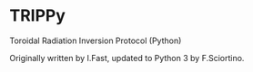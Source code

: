 TRIPPy
======

Toroidal Radiation Inversion Protocol (Python)

Originally written by I.Fast, updated to Python 3 by F.Sciortino.
